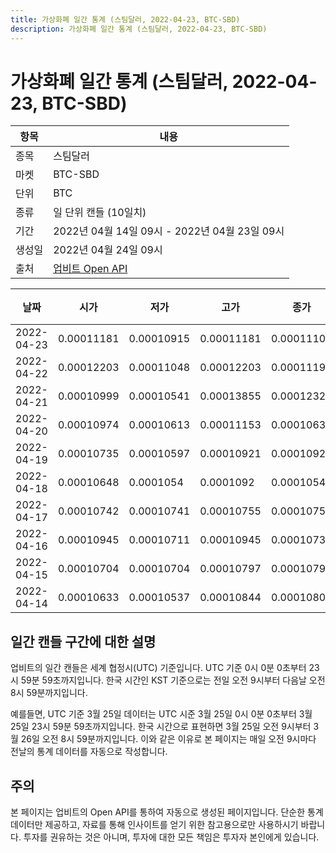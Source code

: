 ```yaml
---
title: 가상화폐 일간 통계 (스팀달러, 2022-04-23, BTC-SBD)
description: 가상화폐 일간 통계 (스팀달러, 2022-04-23, BTC-SBD)
---
```



가상화폐 일간 통계 (스팀달러, 2022-04-23, BTC-SBD)
===

|항목|내용|
|--|--|
|종목|스팀달러|
|마켓|BTC-SBD|
|단위|BTC|
|종류|일 단위 캔들 (10일치)|
|기간|2022년 04월 14일 09시 - 2022년 04월 23일 09시|
|생성일|2022년 04월 24일 09시|
|출처|[업비트 Open API](https://docs.upbit.com)|


|날짜|시가|저가|고가|종가|비고|
|--|--|--|--|--|--|
|2022-04-23|0.00011181|0.00010915|0.00011181|0.00011103|    |
|2022-04-22|0.00012203|0.00011048|0.00012203|0.00011193|    |
|2022-04-21|0.00010999|0.00010541|0.00013855|0.00012321|    |
|2022-04-20|0.00010974|0.00010613|0.00011153|0.00010634|    |
|2022-04-19|0.00010735|0.00010597|0.00010921|0.00010921|    |
|2022-04-18|0.00010648|0.0001054|0.0001092|0.00010542|    |
|2022-04-17|0.00010742|0.00010741|0.00010755|0.00010755|    |
|2022-04-16|0.00010945|0.00010711|0.00010945|0.00010738|    |
|2022-04-15|0.00010704|0.00010704|0.00010797|0.00010797|    |
|2022-04-14|0.00010633|0.00010537|0.00010844|0.00010805|    |


일간 캔들 구간에 대한 설명
---


업비트의 일간 캔들은 세계 협정시(UTC) 기준입니다. 
UTC 기준 0시 0분 0초부터 23시 59분 59초까지입니다. 
한국 시간인 KST 기준으로는 전일 오전 9시부터 다음날 오전 8시 59분까지입니다. 


예를들면, UTC 기준 3월 25일 데이터는 UTC 시준 3월 25일 0시 0분 0초부터 3월 25일 23시 59분 59초까지입니다. 
한국 시간으로 표현하면 3월 25일 오전 9시부터 3월 26일 오전 8시 59분까지입니다. 
이와 같은 이유로 본 페이지는 매일 오전 9시마다 전날의 통계 데이터를 자동으로 작성합니다. 


주의
---


본 페이지는 업비트의 Open API를 통하여 자동으로 생성된 페이지입니다. 
단순한 통계 데이터만 제공하고, 자료를 통해 인사이트를 얻기 위한 참고용으로만 사용하시기 바랍니다. 
투자를 권유하는 것은 아니며, 투자에 대한 모든 책임은 투자자 본인에게 있습니다. 
